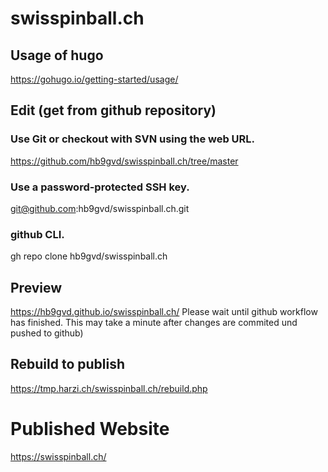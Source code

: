 # swisspinball.ch
## Usage of hugo
https://gohugo.io/getting-started/usage/
## Edit (get from github repository)
### Use Git or checkout with SVN using the web URL. 
https://github.com/hb9gvd/swisspinball.ch/tree/master
### Use a password-protected SSH key. 
git@github.com:hb9gvd/swisspinball.ch.git
### github CLI. 
gh repo clone hb9gvd/swisspinball.ch

## Preview 
https://hb9gvd.github.io/swisspinball.ch/
Please wait until github workflow has finished. This may take a minute after changes are commited und pushed to github)

## Rebuild to publish
https://tmp.harzi.ch/swisspinball.ch/rebuild.php

# Published Website
https://swisspinball.ch/
